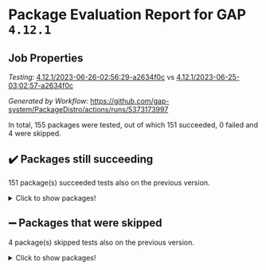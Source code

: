 # Package Evaluation Report for GAP `4.12.1`

## Job Properties

*Testing:* [4.12.1/2023-06-26-02:56:29-a2634f0c](https://github.com/gap-system/PackageDistro/blob/data/reports/4.12.1/2023-06-26-02:56:29-a2634f0c) vs [4.12.1/2023-06-25-03:02:57-a2634f0c](https://github.com/gap-system/PackageDistro/blob/data/reports/4.12.1/2023-06-25-03:02:57-a2634f0c)

*Generated by Workflow:* https://github.com/gap-system/PackageDistro/actions/runs/5373173997

In total, 155 packages were tested, out of which 151 succeeded, 0 failed and 4 were skipped.

## :heavy_check_mark: Packages still succeeding

151 package(s) succeeded tests also on the previous version.
<details><summary>Click to show packages!</summary>

- 4ti2interface 2023.02-04 [(success)](https://github.com/gap-system/PackageDistro/actions/runs/5373173997/jobs/9747430857)
- ace 5.6.2 [(success)](https://github.com/gap-system/PackageDistro/actions/runs/5373173997/jobs/9747430932)
- aclib 1.3.2 [(success)](https://github.com/gap-system/PackageDistro/actions/runs/5373173997/jobs/9747430984)
- agt 0.3.1 [(success)](https://github.com/gap-system/PackageDistro/actions/runs/5373173997/jobs/9747431048)
- alnuth 3.2.1 [(success)](https://github.com/gap-system/PackageDistro/actions/runs/5373173997/jobs/9747431128)
- anupq 3.3.0 [(success)](https://github.com/gap-system/PackageDistro/actions/runs/5373173997/jobs/9747431183)
- atlasrep 2.1.6 [(success)](https://github.com/gap-system/PackageDistro/actions/runs/5373173997/jobs/9747431247)
- autodoc 2023.06.19 [(success)](https://github.com/gap-system/PackageDistro/actions/runs/5373173997/jobs/9747431310)
- automata 1.15 [(success)](https://github.com/gap-system/PackageDistro/actions/runs/5373173997/jobs/9747431378)
- automgrp 1.3.2 [(success)](https://github.com/gap-system/PackageDistro/actions/runs/5373173997/jobs/9747431440)
- autpgrp 1.11 [(success)](https://github.com/gap-system/PackageDistro/actions/runs/5373173997/jobs/9747431508)
- cap 2023.06-04 [(success)](https://github.com/gap-system/PackageDistro/actions/runs/5373173997/jobs/9747431567)
- caratinterface 2.3.5 [(success)](https://github.com/gap-system/PackageDistro/actions/runs/5373173997/jobs/9747431628)
- cddinterface 2022.11.01 [(success)](https://github.com/gap-system/PackageDistro/actions/runs/5373173997/jobs/9747431681)
- circle 1.6.6 [(success)](https://github.com/gap-system/PackageDistro/actions/runs/5373173997/jobs/9747431754)
- classicpres 1.22 [(success)](https://github.com/gap-system/PackageDistro/actions/runs/5373173997/jobs/9747431820)
- cohomolo 1.6.11 [(success)](https://github.com/gap-system/PackageDistro/actions/runs/5373173997/jobs/9747431877)
- congruence 1.2.5 [(success)](https://github.com/gap-system/PackageDistro/actions/runs/5373173997/jobs/9747431936)
- corelg 1.56 [(success)](https://github.com/gap-system/PackageDistro/actions/runs/5373173997/jobs/9747432012)
- crime 1.6 [(success)](https://github.com/gap-system/PackageDistro/actions/runs/5373173997/jobs/9747432078)
- crisp 1.4.6 [(success)](https://github.com/gap-system/PackageDistro/actions/runs/5373173997/jobs/9747432146)
- crypting 0.10.4 [(success)](https://github.com/gap-system/PackageDistro/actions/runs/5373173997/jobs/9747432230)
- cryst 4.1.26 [(success)](https://github.com/gap-system/PackageDistro/actions/runs/5373173997/jobs/9747432290)
- crystcat 1.1.10 [(success)](https://github.com/gap-system/PackageDistro/actions/runs/5373173997/jobs/9747432338)
- ctbllib 1.3.6 [(success)](https://github.com/gap-system/PackageDistro/actions/runs/5373173997/jobs/9747432388)
- cubefree 1.19 [(success)](https://github.com/gap-system/PackageDistro/actions/runs/5373173997/jobs/9747432455)
- curlinterface 2.3.2 [(success)](https://github.com/gap-system/PackageDistro/actions/runs/5373173997/jobs/9747432528)
- cvec 2.8.1 [(success)](https://github.com/gap-system/PackageDistro/actions/runs/5373173997/jobs/9747432597)
- datastructures 0.3.0 [(success)](https://github.com/gap-system/PackageDistro/actions/runs/5373173997/jobs/9747432665)
- deepthought 1.0.6 [(success)](https://github.com/gap-system/PackageDistro/actions/runs/5373173997/jobs/9747432730)
- design 1.8 [(success)](https://github.com/gap-system/PackageDistro/actions/runs/5373173997/jobs/9747432793)
- difsets 2.3.1 [(success)](https://github.com/gap-system/PackageDistro/actions/runs/5373173997/jobs/9747432864)
- digraphs 1.6.2 [(success)](https://github.com/gap-system/PackageDistro/actions/runs/5373173997/jobs/9747432923)
- edim 1.3.7 [(success)](https://github.com/gap-system/PackageDistro/actions/runs/5373173997/jobs/9747432987)
- example 4.3.4 [(success)](https://github.com/gap-system/PackageDistro/actions/runs/5373173997/jobs/9747433061)
- examplesforhomalg 2023.02-04 [(success)](https://github.com/gap-system/PackageDistro/actions/runs/5373173997/jobs/9747433121)
- factint 1.6.3 [(success)](https://github.com/gap-system/PackageDistro/actions/runs/5373173997/jobs/9747433170)
- ferret 1.0.9 [(success)](https://github.com/gap-system/PackageDistro/actions/runs/5373173997/jobs/9747433227)
- fga 1.5.0 [(success)](https://github.com/gap-system/PackageDistro/actions/runs/5373173997/jobs/9747433283)
- fining 1.5.5 [(success)](https://github.com/gap-system/PackageDistro/actions/runs/5373173997/jobs/9747433329)
- float 1.0.3 [(success)](https://github.com/gap-system/PackageDistro/actions/runs/5373173997/jobs/9747433391)
- format 1.4.3 [(success)](https://github.com/gap-system/PackageDistro/actions/runs/5373173997/jobs/9747433435)
- forms 1.2.9 [(success)](https://github.com/gap-system/PackageDistro/actions/runs/5373173997/jobs/9747433491)
- fplsa 1.2.6 [(success)](https://github.com/gap-system/PackageDistro/actions/runs/5373173997/jobs/9747433530)
- fr 2.4.12 [(success)](https://github.com/gap-system/PackageDistro/actions/runs/5373173997/jobs/9747433567)
- francy 2.0.3 [(success)](https://github.com/gap-system/PackageDistro/actions/runs/5373173997/jobs/9747433617)
- fwtree 1.3 [(success)](https://github.com/gap-system/PackageDistro/actions/runs/5373173997/jobs/9747433654)
- gapdoc 1.6.6 [(success)](https://github.com/gap-system/PackageDistro/actions/runs/5373173997/jobs/9747433709)
- gauss 2023.02-04 [(success)](https://github.com/gap-system/PackageDistro/actions/runs/5373173997/jobs/9747433750)
- gaussforhomalg 2023.02-04 [(success)](https://github.com/gap-system/PackageDistro/actions/runs/5373173997/jobs/9747433816)
- gbnp 1.0.5 [(success)](https://github.com/gap-system/PackageDistro/actions/runs/5373173997/jobs/9747433855)
- generalizedmorphismsforcap 2023.03-01 [(success)](https://github.com/gap-system/PackageDistro/actions/runs/5373173997/jobs/9747433899)
- genss 1.6.8 [(success)](https://github.com/gap-system/PackageDistro/actions/runs/5373173997/jobs/9747433943)
- gradedmodules 2023.02-04 [(success)](https://github.com/gap-system/PackageDistro/actions/runs/5373173997/jobs/9747433984)
- gradedringforhomalg 2023.02-04 [(success)](https://github.com/gap-system/PackageDistro/actions/runs/5373173997/jobs/9747434032)
- grape 4.9.0 [(success)](https://github.com/gap-system/PackageDistro/actions/runs/5373173997/jobs/9747434080)
- groupoids 1.73 [(success)](https://github.com/gap-system/PackageDistro/actions/runs/5373173997/jobs/9747434131)
- grpconst 2.6.4 [(success)](https://github.com/gap-system/PackageDistro/actions/runs/5373173997/jobs/9747434186)
- guarana 0.96.3 [(success)](https://github.com/gap-system/PackageDistro/actions/runs/5373173997/jobs/9747434229)
- guava 3.18 [(success)](https://github.com/gap-system/PackageDistro/actions/runs/5373173997/jobs/9747434287)
- hap 1.56 [(success)](https://github.com/gap-system/PackageDistro/actions/runs/5373173997/jobs/9747434339)
- hapcryst 0.1.15 [(success)](https://github.com/gap-system/PackageDistro/actions/runs/5373173997/jobs/9747434377)
- hecke 1.5.3 [(success)](https://github.com/gap-system/PackageDistro/actions/runs/5373173997/jobs/9747434439)
- help 3.5 [(success)](https://github.com/gap-system/PackageDistro/actions/runs/5373173997/jobs/9747434494)
- homalg 2023.02-05 [(success)](https://github.com/gap-system/PackageDistro/actions/runs/5373173997/jobs/9747434536)
- homalgtocas 2023.02-04 [(success)](https://github.com/gap-system/PackageDistro/actions/runs/5373173997/jobs/9747434607)
- idrel 2.45 [(success)](https://github.com/gap-system/PackageDistro/actions/runs/5373173997/jobs/9747434650)
- images 1.3.1 [(success)](https://github.com/gap-system/PackageDistro/actions/runs/5373173997/jobs/9747434705)
- intpic 0.3.0 [(success)](https://github.com/gap-system/PackageDistro/actions/runs/5373173997/jobs/9747434761)
- io 4.8.1 [(success)](https://github.com/gap-system/PackageDistro/actions/runs/5373173997/jobs/9747434809)
- io_forhomalg 2023.02-04 [(success)](https://github.com/gap-system/PackageDistro/actions/runs/5373173997/jobs/9747434871)
- irredsol 1.4.4 [(success)](https://github.com/gap-system/PackageDistro/actions/runs/5373173997/jobs/9747434930)
- json 2.1.1 [(success)](https://github.com/gap-system/PackageDistro/actions/runs/5373173997/jobs/9747434993)
- jupyterkernel 1.5.0 [(success)](https://github.com/gap-system/PackageDistro/actions/runs/5373173997/jobs/9747435076)
- jupyterviz 1.5.6 [(success)](https://github.com/gap-system/PackageDistro/actions/runs/5373173997/jobs/9747435150)
- kan 1.35 [(success)](https://github.com/gap-system/PackageDistro/actions/runs/5373173997/jobs/9747435208)
- kbmag 1.5.11 [(success)](https://github.com/gap-system/PackageDistro/actions/runs/5373173997/jobs/9747435259)
- laguna 3.9.6 [(success)](https://github.com/gap-system/PackageDistro/actions/runs/5373173997/jobs/9747435315)
- liealgdb 2.2.1 [(success)](https://github.com/gap-system/PackageDistro/actions/runs/5373173997/jobs/9747435374)
- liepring 2.8 [(success)](https://github.com/gap-system/PackageDistro/actions/runs/5373173997/jobs/9747435413)
- liering 2.4.2 [(success)](https://github.com/gap-system/PackageDistro/actions/runs/5373173997/jobs/9747435472)
- linearalgebraforcap 2023.06-02 [(success)](https://github.com/gap-system/PackageDistro/actions/runs/5373173997/jobs/9747435540)
- localizeringforhomalg 2023.02-04 [(success)](https://github.com/gap-system/PackageDistro/actions/runs/5373173997/jobs/9747435599)
- loops 3.4.3 [(success)](https://github.com/gap-system/PackageDistro/actions/runs/5373173997/jobs/9747435667)
- lpres 1.0.3 [(success)](https://github.com/gap-system/PackageDistro/actions/runs/5373173997/jobs/9747435734)
- majoranaalgebras 1.5.1 [(success)](https://github.com/gap-system/PackageDistro/actions/runs/5373173997/jobs/9747435800)
- mapclass 1.4.6 [(success)](https://github.com/gap-system/PackageDistro/actions/runs/5373173997/jobs/9747435858)
- matgrp 0.70 [(success)](https://github.com/gap-system/PackageDistro/actions/runs/5373173997/jobs/9747435923)
- matricesforhomalg 2023.02-04 [(success)](https://github.com/gap-system/PackageDistro/actions/runs/5373173997/jobs/9747435996)
- modisom 2.5.4 [(success)](https://github.com/gap-system/PackageDistro/actions/runs/5373173997/jobs/9747436064)
- modulepresentationsforcap 2023.06-02 [(success)](https://github.com/gap-system/PackageDistro/actions/runs/5373173997/jobs/9747436134)
- modules 2023.02-04 [(success)](https://github.com/gap-system/PackageDistro/actions/runs/5373173997/jobs/9747436203)
- monoidalcategories 2023.05-03 [(success)](https://github.com/gap-system/PackageDistro/actions/runs/5373173997/jobs/9747436261)
- nconvex 2022.09-01 [(success)](https://github.com/gap-system/PackageDistro/actions/runs/5373173997/jobs/9747436330)
- nilmat 1.4.2 [(success)](https://github.com/gap-system/PackageDistro/actions/runs/5373173997/jobs/9747436418)
- nock 1.5 [(success)](https://github.com/gap-system/PackageDistro/actions/runs/5373173997/jobs/9747436481)
- normalizinterface 1.3.6 [(success)](https://github.com/gap-system/PackageDistro/actions/runs/5373173997/jobs/9747436549)
- nq 2.5.10 [(success)](https://github.com/gap-system/PackageDistro/actions/runs/5373173997/jobs/9747436612)
- numericalsgps 1.3.1 [(success)](https://github.com/gap-system/PackageDistro/actions/runs/5373173997/jobs/9747436662)
- openmath 11.5.3 [(success)](https://github.com/gap-system/PackageDistro/actions/runs/5373173997/jobs/9747436741)
- orb 4.9.0 [(success)](https://github.com/gap-system/PackageDistro/actions/runs/5373173997/jobs/9747436813)
- packagemanager 1.4.1 [(success)](https://github.com/gap-system/PackageDistro/actions/runs/5373173997/jobs/9747436874)
- patternclass 2.4.3 [(success)](https://github.com/gap-system/PackageDistro/actions/runs/5373173997/jobs/9747436951)
- permut 2.0.4 [(success)](https://github.com/gap-system/PackageDistro/actions/runs/5373173997/jobs/9747437009)
- polenta 1.3.10 [(success)](https://github.com/gap-system/PackageDistro/actions/runs/5373173997/jobs/9747437071)
- polymaking 0.8.6 [(success)](https://github.com/gap-system/PackageDistro/actions/runs/5373173997/jobs/9747437129)
- primgrp 3.4.4 [(success)](https://github.com/gap-system/PackageDistro/actions/runs/5373173997/jobs/9747437177)
- profiling 2.5.2 [(success)](https://github.com/gap-system/PackageDistro/actions/runs/5373173997/jobs/9747437238)
- qpa 1.34 [(success)](https://github.com/gap-system/PackageDistro/actions/runs/5373173997/jobs/9747437298)
- quagroup 1.8.3 [(success)](https://github.com/gap-system/PackageDistro/actions/runs/5373173997/jobs/9747437372)
- radiroot 2.9 [(success)](https://github.com/gap-system/PackageDistro/actions/runs/5373173997/jobs/9747437463)
- rcwa 4.7.1 [(success)](https://github.com/gap-system/PackageDistro/actions/runs/5373173997/jobs/9747437539)
- rds 1.8 [(success)](https://github.com/gap-system/PackageDistro/actions/runs/5373173997/jobs/9747437591)
- recog 1.4.2 [(success)](https://github.com/gap-system/PackageDistro/actions/runs/5373173997/jobs/9747437675)
- repndecomp 1.3.0 [(success)](https://github.com/gap-system/PackageDistro/actions/runs/5373173997/jobs/9747437730)
- repsn 3.1.1 [(success)](https://github.com/gap-system/PackageDistro/actions/runs/5373173997/jobs/9747437821)
- resclasses 4.7.3 [(success)](https://github.com/gap-system/PackageDistro/actions/runs/5373173997/jobs/9747437882)
- ringsforhomalg 2023.02-05 [(success)](https://github.com/gap-system/PackageDistro/actions/runs/5373173997/jobs/9747437951)
- sco 2023.02-04 [(success)](https://github.com/gap-system/PackageDistro/actions/runs/5373173997/jobs/9747438023)
- scscp 2.4.1 [(success)](https://github.com/gap-system/PackageDistro/actions/runs/5373173997/jobs/9747438101)
- semigroups 5.2.1 [(success)](https://github.com/gap-system/PackageDistro/actions/runs/5373173997/jobs/9747438179)
- sglppow 2.3 [(success)](https://github.com/gap-system/PackageDistro/actions/runs/5373173997/jobs/9747438251)
- sgpviz 0.999.5 [(success)](https://github.com/gap-system/PackageDistro/actions/runs/5373173997/jobs/9747438339)
- simpcomp 2.1.14 [(success)](https://github.com/gap-system/PackageDistro/actions/runs/5373173997/jobs/9747438412)
- singular 2023.02.09 [(success)](https://github.com/gap-system/PackageDistro/actions/runs/5373173997/jobs/9747438492)
- sl2reps 1.1 [(success)](https://github.com/gap-system/PackageDistro/actions/runs/5373173997/jobs/9747438582)
- sla 1.5.3 [(success)](https://github.com/gap-system/PackageDistro/actions/runs/5373173997/jobs/9747438671)
- smallgrp 1.5.3 [(success)](https://github.com/gap-system/PackageDistro/actions/runs/5373173997/jobs/9747438767)
- smallsemi 0.6.13 [(success)](https://github.com/gap-system/PackageDistro/actions/runs/5373173997/jobs/9747438833)
- sonata 2.9.6 [(success)](https://github.com/gap-system/PackageDistro/actions/runs/5373173997/jobs/9747438891)
- sophus 1.27 [(success)](https://github.com/gap-system/PackageDistro/actions/runs/5373173997/jobs/9747438979)
- spinsym 1.5.2 [(success)](https://github.com/gap-system/PackageDistro/actions/runs/5373173997/jobs/9747439051)
- standardff 0.9.4 [(success)](https://github.com/gap-system/PackageDistro/actions/runs/5373173997/jobs/9747439125)
- symbcompcc 1.3.2 [(success)](https://github.com/gap-system/PackageDistro/actions/runs/5373173997/jobs/9747439199)
- thelma 1.3 [(success)](https://github.com/gap-system/PackageDistro/actions/runs/5373173997/jobs/9747439276)
- tomlib 1.2.9 [(success)](https://github.com/gap-system/PackageDistro/actions/runs/5373173997/jobs/9747439348)
- toolsforhomalg 2023.05-01 [(success)](https://github.com/gap-system/PackageDistro/actions/runs/5373173997/jobs/9747439424)
- toric 1.9.5 [(success)](https://github.com/gap-system/PackageDistro/actions/runs/5373173997/jobs/9747439484)
- toricvarieties 2022.07.13 [(success)](https://github.com/gap-system/PackageDistro/actions/runs/5373173997/jobs/9747439584)
- transgrp 3.6.4 [(success)](https://github.com/gap-system/PackageDistro/actions/runs/5373173997/jobs/9747439667)
- ugaly 4.0.3 [(success)](https://github.com/gap-system/PackageDistro/actions/runs/5373173997/jobs/9747439723)
- unipot 1.5 [(success)](https://github.com/gap-system/PackageDistro/actions/runs/5373173997/jobs/9747439796)
- unitlib 4.2.0 [(success)](https://github.com/gap-system/PackageDistro/actions/runs/5373173997/jobs/9747439860)
- utils 0.82 [(success)](https://github.com/gap-system/PackageDistro/actions/runs/5373173997/jobs/9747439932)
- uuid 0.7 [(success)](https://github.com/gap-system/PackageDistro/actions/runs/5373173997/jobs/9747439995)
- walrus 0.9991 [(success)](https://github.com/gap-system/PackageDistro/actions/runs/5373173997/jobs/9747440052)
- wedderga 4.10.4 [(success)](https://github.com/gap-system/PackageDistro/actions/runs/5373173997/jobs/9747440108)
- xmod 2.91 [(success)](https://github.com/gap-system/PackageDistro/actions/runs/5373173997/jobs/9747440171)
- xmodalg 1.23 [(success)](https://github.com/gap-system/PackageDistro/actions/runs/5373173997/jobs/9747440224)
- yangbaxter 0.10.3 [(success)](https://github.com/gap-system/PackageDistro/actions/runs/5373173997/jobs/9747440287)
- zeromqinterface 0.14 [(success)](https://github.com/gap-system/PackageDistro/actions/runs/5373173997/jobs/9747440347)
</details>

## :heavy_minus_sign: Packages that were skipped

4 package(s) skipped tests also on the previous version.
<details><summary>Click to show packages!</summary>

- browse 1.8.21 [(skipped)](https://github.com/gap-system/PackageDistro/actions/runs/5373173997/jobs/9747288165)
- itc 1.5.1 [(skipped)](https://github.com/gap-system/PackageDistro/actions/runs/5373173997/jobs/9747288165)
- polycyclic 2.16 [(skipped)](https://github.com/gap-system/PackageDistro/actions/runs/5373173997/jobs/9747288165)
- xgap 4.31 [(skipped)](https://github.com/gap-system/PackageDistro/actions/runs/5373173997/jobs/9747288165)
</details>

